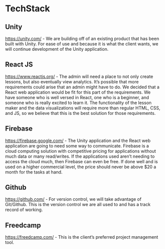 # TechStack

## Unity
https://unity.com/ - We are building off of an existing product that has been built with Unity. For ease of use and because it is what the client wants, we will continue development of the Unity application. 

## React JS
https://www.reactjs.org/ - The admin will need a place to not only create lessons, but also eventually view analytics. It’s possible that more requirements could arise that an admin might have to do. We decided that a React web application would be fit for this part of the requirements. We have someone who is well versed in React, one who is a beginner, and someone who is really excited to learn it. The functionality of the lesson maker and the data visualizations will require more than regular HTML, CSS, and JS, so we believe that this is the best solution for those requirements. 

## Firebase
https://firebase.google.com/ - The Unity application and the React web application are going to need some way to communicate. Firebase is a cloud computing solution with competitive pricing for applications without much data or many read/writes. If the applications used aren’t needing to access the cloud much, then Firebase can even be free. If done well and is used on a higher commercial level, the price should never be above $20 a month for the tasks at hand.

## Github
https://github.com/ - For version control, we will take advantage of Git/Github. This is the version control we are all used to and has a track record of working.

## Freedcamp
https://freedcamp.com/ - This is the client’s preferred project management tool.  
